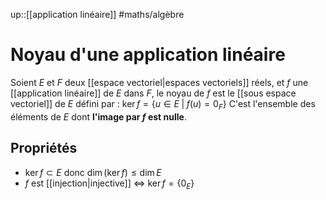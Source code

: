 up::[[application linéaire]]
#maths/algèbre 
# Noyau d'une application linéaire
Soient $E$ et $F$ deux [[espace vectoriel|espaces vectoriels]] réels, et $f$ une [[application linéaire]] de $E$ dans $F$,
le noyau de $f$ est le [[sous espace vectoriel]] de $E$ défini par :
$\ker f = \{u\in E \;|\; f(u) = 0_F\}$ 
C'est l'ensemble des éléments de $E$ dont **l'image par $f$ est nulle**.


## Propriétés
 - $\ker f \subset E$ donc $\dim(\ker f) \leq \dim E$
 - $f$ est [[injection|injective]] $\iff$ $\ker f = \{0_E\}$



